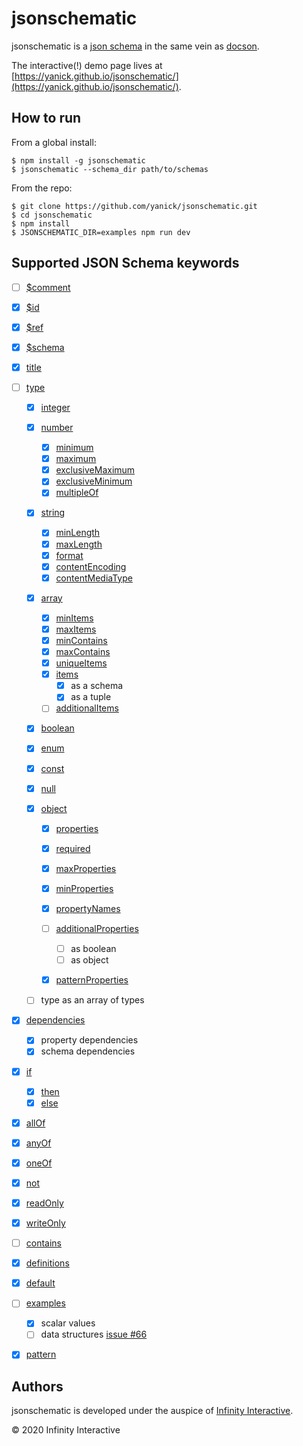 # jsonschematic

jsonschematic is a [json schema][] in the same vein as
[docson][].

The interactive(!) demo page lives at [https://yanick.github.io/jsonschematic/](https://yanick.github.io/jsonschematic/).

## How to run

From a global install:

    $ npm install -g jsonschematic
    $ jsonschematic --schema_dir path/to/schemas

From the repo:

    $ git clone https://github.com/yanick/jsonschematic.git
    $ cd jsonschematic
    $ npm install
    $ JSONSCHEMATIC_DIR=examples npm run dev

## Supported JSON Schema keywords

- [ ] [\$comment](https://yanick.github.io/jsonschematic/#$comment)
- [x] [\$id](https://yanick.github.io/jsonschematic/#$id)
- [x] [\$ref](https://yanick.github.io/jsonschematic/#$ref)
- [x] [\$schema](https://yanick.github.io/jsonschematic/#$schema)

- [x] [title](https://yanick.github.io/jsonschematic/#title)

- [ ] [type](https://yanick.github.io/jsonschematic/#type)

  - [x] [integer](https://yanick.github.io/jsonschematic/#integer)

  - [x] [number](https://yanick.github.io/jsonschematic/#number)

    - [x] [minimum](https://yanick.github.io/jsonschematic/#minimum)
    - [x] [maximum](https://yanick.github.io/jsonschematic/#maximum)
    - [x] [exclusiveMaximum](https://yanick.github.io/jsonschematic/#exclusiveMaximum)
    - [x] [exclusiveMinimum](https://yanick.github.io/jsonschematic/#exclusiveMinimum)
    - [x] [multipleOf](https://yanick.github.io/jsonschematic/#multipleOf)

  - [x] [string](https://yanick.github.io/jsonschematic/#string)

    - [x] [minLength](https://yanick.github.io/jsonschematic/#minLength)
    - [x] [maxLength](https://yanick.github.io/jsonschematic/#maxLength)
    - [x] [format](https://yanick.github.io/jsonschematic/#format)
    - [x] [contentEncoding](https://yanick.github.io/jsonschematic/#contentEncoding)
    - [x] [contentMediaType](https://yanick.github.io/jsonschematic/#contentMediaType)

  - [x] [array](https://yanick.github.io/jsonschematic/#array)

    - [x] [minItems](https://yanick.github.io/jsonschematic/#minItems)
    - [x] [maxItems](https://yanick.github.io/jsonschematic/#maxItems)
    - [x] [minContains](https://yanick.github.io/jsonschematic/#minContains)
    - [x] [maxContains](https://yanick.github.io/jsonschematic/#maxContains)
    - [x] [uniqueItems](https://yanick.github.io/jsonschematic/#uniqueItems)
    - [x] [items](https://yanick.github.io/jsonschematic/#items)
        - [x] as a schema
        - [x] as a tuple
    - [ ] [additionalItems](https://yanick.github.io/jsonschematic/#additionalItems)

  - [x] [boolean](https://yanick.github.io/jsonschematic/#boolean)

  - [x] [enum](https://yanick.github.io/jsonschematic/#enum)
  - [x] [const](https://yanick.github.io/jsonschematic/#const)

  - [x] [null](https://yanick.github.io/jsonschematic/#null)

  - [x] [object](https://yanick.github.io/jsonschematic/#object)
    - [x] [properties](https://yanick.github.io/jsonschematic/#properties)
    - [x] [required](https://yanick.github.io/jsonschematic/#required)
    - [x] [maxProperties](https://yanick.github.io/jsonschematic/#maxProperties)
    - [x] [minProperties](https://yanick.github.io/jsonschematic/#minProperties)
    - [x] [propertyNames](https://yanick.github.io/jsonschematic/#propertyNames)
    - [ ] [additionalProperties](https://yanick.github.io/jsonschematic/#additionalProperties)
        - [ ] as boolean
        - [ ] as object
    - [x] [patternProperties](https://yanick.github.io/jsonschematic/#patternProperties)


  - [ ] type as an array of types

- [x] [dependencies](https://yanick.github.io/jsonschematic/#dependencies)

  - [x] property dependencies
  - [x] schema dependencies

- [x] [if](https://yanick.github.io/jsonschematic/#if)

  - [x] [then](https://yanick.github.io/jsonschematic/#then)
  - [x] [else](https://yanick.github.io/jsonschematic/#else)

- [x] [allOf](https://yanick.github.io/jsonschematic/#allOf)
- [x] [anyOf](https://yanick.github.io/jsonschematic/#anyOf)
- [x] [oneOf](https://yanick.github.io/jsonschematic/#oneOf)
- [x] [not](https://yanick.github.io/jsonschematic/#not)

- [x] [readOnly](https://yanick.github.io/jsonschematic/#readOnly)
- [x] [writeOnly](https://yanick.github.io/jsonschematic/#writeOnly)

- [ ] [contains](https://yanick.github.io/jsonschematic/#contains)
- [x] [definitions](https://yanick.github.io/jsonschematic/#definitions)
- [x] [default](https://yanick.github.io/jsonschematic/#default)
- [ ] [examples](https://yanick.github.io/jsonschematic/#examples)
  - [x] scalar values
  - [ ] data structures [issue #66](https://github.com/yanick/jsonschematic/issues/66)
- [x] [pattern](https://yanick.github.io/jsonschematic/#pattern)

## Authors

jsonschematic is developed under the auspice of
[Infinity Interactive](https://www.iinteractive.com/).

© 2020 Infinity Interactive

[json schema]: https://json-schema.org
[docson]: https://github.com/lbovet/docson
